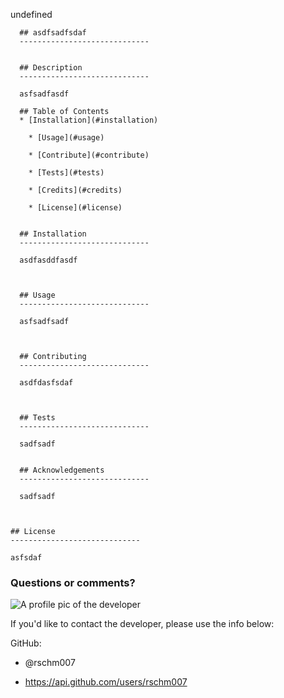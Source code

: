 undefined

      ## asdfsadfsdaf
      -----------------------------
      
      
      ## Description
      -----------------------------
      
      asfsadfasdf
      
      ## Table of Contents
      * [Installation](#installation)
      
        * [Usage](#usage)
        
        * [Contribute](#contribute)
        
        * [Tests](#tests)
        
        * [Credits](#credits)
        
        * [License](#license)
        
      
      ## Installation
      -----------------------------
      
      asdfasddfasdf
      
      
      
      ## Usage
      -----------------------------
      
      asfsadfsadf
      
      
      
      ## Contributing
      -----------------------------
      
      asdfdasfsdaf
      
      
      
      ## Tests
      -----------------------------
      
      sadfsadf
      
      
      ## Acknowledgements
      -----------------------------
      
      sadfsadf
      
      
    
    ## License
    -----------------------------
    
    asfsdaf
    
    
  
  ### Questions or comments?
  
  <img src="https://avatars1.githubusercontent.com/u/69170803?v=4" alt="A profile pic of the developer"></img>
  
  If you'd like to contact the developer, please use the info below:
  
  GitHub:
  
  * @rschm007 
  
  * https://api.github.com/users/rschm007
  